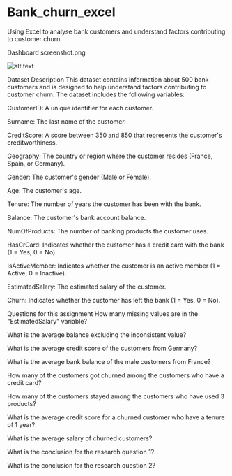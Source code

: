 # Bank_churn_excel
Using Excel to analyse bank customers and  understand factors contributing to customer churn.



Dashboard screenshot.png

 ![alt text](https://github.com/Keegawho198/Bank_churn_excel/blob/Dashboard%screenshot.png)

Dataset Description
This dataset contains information about 500 bank customers and is designed to help understand factors contributing to customer churn. The dataset includes the following variables:

CustomerID: A unique identifier for each customer.

Surname: The last name of the customer.

CreditScore: A score between 350 and 850 that represents the customer's creditworthiness.

Geography: The country or region where the customer resides (France, Spain, or Germany).

Gender: The customer's gender (Male or Female).

Age: The customer's age.

Tenure: The number of years the customer has been with the bank.

Balance: The customer's bank account balance.

NumOfProducts: The number of banking products the customer uses.

HasCrCard: Indicates whether the customer has a credit card with the bank (1 = Yes, 0 = No).

IsActiveMember: Indicates whether the customer is an active member (1 = Active, 0 = Inactive).

EstimatedSalary: The estimated salary of the customer.

Churn: Indicates whether the customer has left the bank (1 = Yes, 0 = No).





Questions for this assignment
How many missing values are in the "EstimatedSalary" variable?

What is the average balance excluding the inconsistent value?

What is the average credit score of the customers from Germany?

What is the average bank balance of the male customers from France?

How many of the customers got churned among the customers who have a credit card?

How many of the customers stayed among the customers who have used 3 products?

What is the average credit score for a churned customer who have a tenure of 1 year?

What is the average salary of churned customers?

What is the conclusion for the research question 1?

What is the conclusion for the research question 2?


